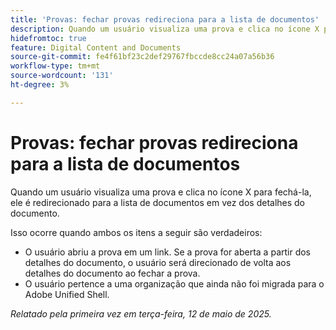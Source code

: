 ```yaml
---
title: 'Provas: fechar provas redireciona para a lista de documentos'
description: Quando um usuário visualiza uma prova e clica no ícone X para fechá-la, ele é redirecionado para a lista de documentos em vez dos detalhes do documento.
hidefromtoc: true
feature: Digital Content and Documents
source-git-commit: fe4f61bf23c2def29767fbccde8cc24a07a56b36
workflow-type: tm+mt
source-wordcount: '131'
ht-degree: 3%

---
```



# Provas: fechar provas redireciona para a lista de documentos

Quando um usuário visualiza uma prova e clica no ícone X para fechá-la, ele é redirecionado para a lista de documentos em vez dos detalhes do documento.

Isso ocorre quando ambos os itens a seguir são verdadeiros:

* O usuário abriu a prova em um link. Se a prova for aberta a partir dos detalhes do documento, o usuário será direcionado de volta aos detalhes do documento ao fechar a prova.
* O usuário pertence a uma organização que ainda não foi migrada para o Adobe Unified Shell.

_Relatado pela primeira vez em terça-feira, 12 de maio de 2025._
